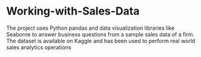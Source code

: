 # Working-with-Sales-Data
The project uses Python pandas and data visualization libraries like Seaborne to answer business questions from a sample sales data of a firm. The dataset is available on Kaggle and has been used to perform real world sales analytics operations 
